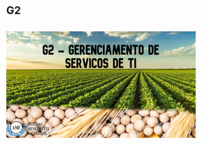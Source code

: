 # G2

<h1 align="center">
<img alt="Logo do repositório incluindo o nome da disciplina, logo da AMF e o semestre
2021/1 " src="Gerenciamento de Ti.jpg" width="650px">
</h1>

